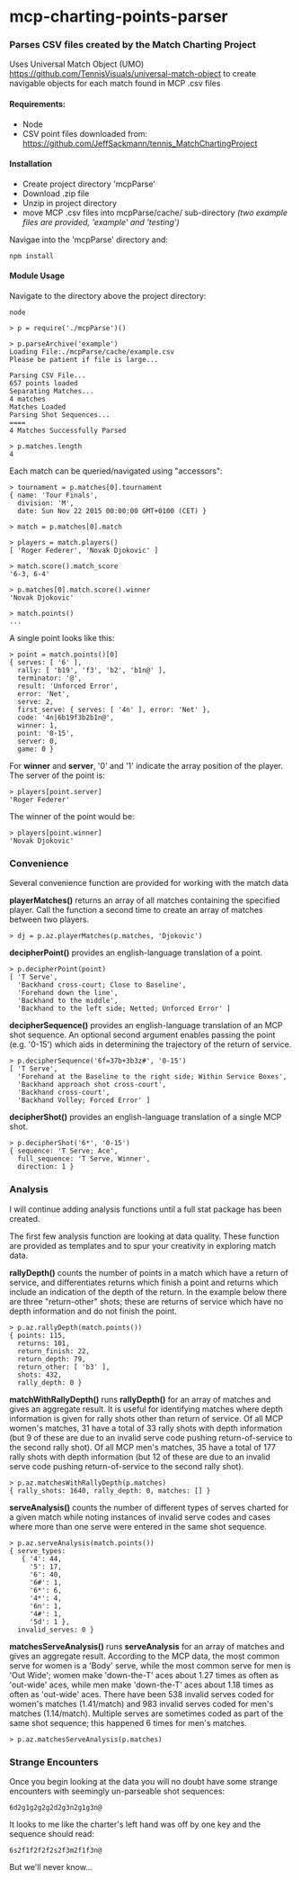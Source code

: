# mcp-charting-points-parser
### Parses CSV files created by the Match Charting Project
Uses Universal Match Object (UMO) https://github.com/TennisVisuals/universal-match-object to create navigable objects for each match found in MCP .csv files

#### Requirements:
- Node
- CSV point files downloaded from: https://github.com/JeffSackmann/tennis_MatchChartingProject

#### Installation
- Create project directory 'mcpParse'
- Download .zip file
- Unzip in project directory
- move MCP .csv files into mcpParse/cache/ sub-directory
*(two example files are provided, 'example' and 'testing')*

Navigae into the 'mcpParse' directory and:
```
npm install
```
#### Module Usage
Navigate to the directory above the project directory:
```
node

> p = require('./mcpParse')()

> p.parseArchive('example')
Loading File:./mcpParse/cache/example.csv
Please be patient if file is large...

Parsing CSV File...
657 points loaded
Separating Matches...
4 matches
Matches Loaded
Parsing Shot Sequences...
====
4 Matches Successfully Parsed

> p.matches.length
4
```
Each match can be queried/navigated using "accessors":
```
> tournament = p.matches[0].tournament
{ name: 'Tour Finals',
  division: 'M',
  date: Sun Nov 22 2015 00:00:00 GMT+0100 (CET) }

> match = p.matches[0].match

> players = match.players()
[ 'Roger Federer', 'Novak Djokovic' ]

> match.score().match_score
'6-3, 6-4'

> p.matches[0].match.score().winner
'Novak Djokovic'

> match.points()
...
```

A single point looks like this:
```
> point = match.points()[0]
{ serves: [ '6' ],
  rally: [ 'b19', 'f3', 'b2', 'b1n@' ],
  terminator: '@',
  result: 'Unforced Error',
  error: 'Net',
  serve: 2,
  first_serve: { serves: [ '4n' ], error: 'Net' },
  code: '4n|6b19f3b2b1n@',
  winner: 1,
  point: '0-15',
  server: 0,
  game: 0 }
```
For **winner** and **server**,  '0' and '1' indicate the array position of the player.  The server of the point is:

```
> players[point.server]
'Roger Federer'
```

The winner of the point would be:

```
> players[point.winner]
'Novak Djokovic'
```
### Convenience
Several convenience function are provided for working with the match data

**playerMatches()** returns an array of all matches containing the specified player.  Call the function a second time to create an array of matches between two players.

```
> dj = p.az.playerMatches(p.matches, 'Djokovic')
```
**decipherPoint()** provides an english-language translation of a point.
```
> p.decipherPoint(point)
[ 'T Serve',
  'Backhand cross-court; Close to Baseline',
  'Forehand down the line',
  'Backhand to the middle',
  'Backhand to the left side; Netted; Unforced Error' ]
```
**decipherSequence()** provides an english-language translation of an MCP shot sequence. An optional second argument enables passing the point (e.g. '0-15') which aids in determining the trajectory of the return of service.
```
> p.decipherSequence('6f=37b+3b3z#', '0-15')
[ 'T Serve',
  'Forehand at the Baseline to the right side; Within Service Boxes',
  'Backhand approach shot cross-court',
  'Backhand cross-court',
  'Backhand Volley; Forced Error' ]
```
**decipherShot()** provides an english-language translation of a single MCP shot.
```
> p.decipherShot('6*', '0-15')
{ sequence: 'T Serve; Ace',
  full_sequence: 'T Serve, Winner',
  direction: 1 }
  ```

### Analysis

I will continue adding analysis functions until a full stat package has been created.

The first few analysis function are looking at data quality.  These function are provided as templates and to spur your creativity in exploring match data.

**rallyDepth()** counts the number of points in a match which have a return of service, and differentiates returns which finish a point and returns which include an indication of the depth of the return. In the example below there are three "return-other" shots; these are returns of service which have no depth information and do not finish the point.

```
> p.az.rallyDepth(match.points())
{ points: 115,
  returns: 101,
  return_finish: 22,
  return_depth: 79,
  return_other: [ 'b3' ],
  shots: 432,
  rally_depth: 0 }
```
**matchWithRallyDepth()** runs **rallyDepth()** for an array of matches and gives an aggregate result.  It is useful for identifying matches where depth information is given for rally shots other than return of service. Of all MCP women's matches, 31 have a total of 33 rally shots with depth information (but 9 of these are due to an invalid serve code pushing return-of-service to the second rally shot). Of all MCP men's matches, 35 have a total of 177 rally shots with depth information (but 12 of these are due to an invalid serve code pushing return-of-service to the second rally shot).

```
> p.az.matchesWithRallyDepth(p.matches)
{ rally_shots: 1640, rally_depth: 0, matches: [] }
```
**serveAnalysis()** counts the number of different types of serves charted for a given match while noting instances of invalid serve codes and cases where more than one serve were entered in the same shot sequence.
```
> p.az.serveAnalysis(match.points())
{ serve_types:
   { '4': 44,
     '5': 17,
     '6': 40,
     '6#': 1,
     '6*': 6,
     '4*': 4,
     '6n': 1,
     '4#': 1,
     '5d': 1 },
  invalid_serves: 0 }
```
**matchesServeAnalysis()** runs **serveAnalysis** for an array of matches and gives an aggregate result. According to the MCP data, the most common serve for women is a 'Body' serve, while the most common serve for men is 'Out Wide'; women make 'down-the-T' aces about 1.27 times as often as 'out-wide' aces, while men make 'down-the-T' aces about 1.18 times as often as 'out-wide' aces. There have been 538 invalid serves coded for women's matches (1.41/match) and 983 invalid serves coded for men's matches (1.14/match). Multiple serves are sometimes coded as part of the same shot sequence; this happened 6 times for men's matches.
```
> p.az.matchesServeAnalysis(p.matches)
```
### Strange Encounters

Once you begin looking at the data you will no doubt have some strange encounters with seemingly un-parseable shot sequences:
```
6d2g1g2g2g2d2g3n2g1g3n@
```
It looks to me like the charter's left hand was off by one key and the sequence should read:
```
6s2f1f2f2f2s2f3m2f1f3n@
```
But we'll never know...
